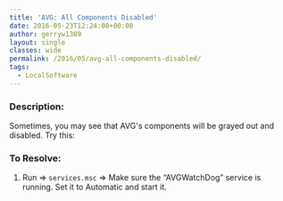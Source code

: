 ```yaml
---
title: 'AVG: All Components Disabled'
date: 2016-05-23T12:24:00+00:00
author: gerryw1389
layout: single
classes: wide
permalink: /2016/05/avg-all-components-disabled/
tags:
  - LocalSoftware
---
```

<!--more-->

### Description:

Sometimes, you may see that AVG's components will be grayed out and disabled. Try this:

### To Resolve:

1. Run => `services.msc` => Make sure the &#8220;AVGWatchDog&#8221; service is running. Set it to Automatic and start it.